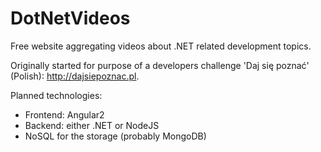 # DotNetVideos
Free website aggregating videos about .NET related development topics.

Originally started for purpose of a developers challenge 'Daj się poznać' (Polish): http://dajsiepoznac.pl.

Planned technologies:
- Frontend: Angular2
- Backend: either .NET or NodeJS
- NoSQL for the storage (probably MongoDB)
